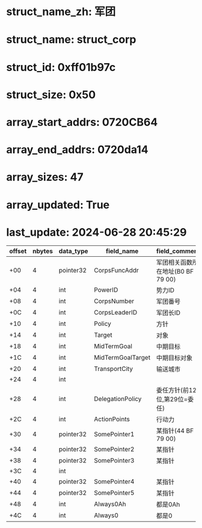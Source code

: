 # struct_name_zh: 军团
# struct_name: struct_corp
# struct_id: 0xff01b97c
# struct_size: 0x50
# array_start_addrs: 0720CB64
# array_end_addrs: 0720da14
# array_sizes: 47
# array_updated: True
# last_update: 2024-06-28 20:45:29
| offset | nbytes | data_type | field_name        | field_comment                     |
| ------ | ------ | --------- | ----------------- | --------------------------------- |
| +00    | 4      | pointer32 | CorpsFuncAddr     | 军团相关函数所在地址(B0 BF 79 00) |
| +04    | 4      | int       | PowerID           | 势力ID                            |
| +08    | 4      | int       | CorpsNumber       | 军团番号                          |
| +0C    | 4      | int       | CorpsLeaderID     | 军团长ID                          |
| +10    | 4      | int       | Policy            | 方针                              |
| +14    | 4      | int       | Target            | 对象                              |
| +18    | 4      | int       | MidTermGoal       | 中期目标                          |
| +1C    | 4      | int       | MidTermGoalTarget | 中期目标对象                      |
| +20    | 4      | int       | TransportCity     | 输送城市                          |
| +24    | 4      | int       |                   |                                   |
| +28    | 4      | int       | DelegationPolicy  | 委任方针(前12位,第29位=委任)      |
| +2C    | 4      | int       | ActionPoints      | 行动力                            |
| +30    | 4      | pointer32 | SomePointer1      | 某指针(44 BF 79 00)               |
| +34    | 4      | pointer32 | SomePointer2      | 某指针                            |
| +38    | 4      | pointer32 | SomePointer3      | 某指针                            |
| +3C    | 4      | int       |                   |                                   |
| +40    | 4      | pointer32 | SomePointer4      | 某指针                            |
| +44    | 4      | pointer32 | SomePointer5      | 某指针                            |
| +48    | 4      | int       | Always0Ah         | 都是0Ah                           |
| +4C    | 4      | int       | Always0           | 都是0                             |
